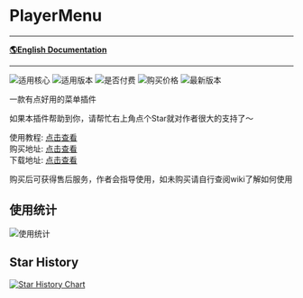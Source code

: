 # PlayerMenu

-------------------------------------------------------------------------------

[**🌎English Documentation**](README.md)

-------------------------------------------------------------------------------

![适用核心](https://img.shields.io/badge/适用核心-Spigot|Folia-blue)
![适用版本](https://img.shields.io/badge/适用版本-1.7.x--1.20.x-blue)
![是否付费](https://img.shields.io/badge/是否付费-开源付费-blue)
![购买价格](https://img.shields.io/badge/dynamic/json?url=https%3A%2F%2Fafdian.net%2Fapi%2Fcreator%2Fget-plan-skus%3Fplan_id%3D1e545a30aacd11edbe4a52540025c377&query=%24.data.plan.show_price&suffix=CNY&label=%E8%B4%AD%E4%B9%B0%E4%BB%B7%E6%A0%BC)
![最新版本](https://img.shields.io/github/v/release/handy-git/PlayerMenu?label=%E6%9C%80%E6%96%B0%E7%89%88%E6%9C%AC)  

一款有点好用的菜单插件

如果本插件帮助到你，请帮忙右上角点个Star就对作者很大的支持了～

使用教程: [点击查看](https://ricedoc.handyplus.cn/wiki/PlayerMenu/README/)  
购买地址: [点击查看](https://afdian.net/item/1e545a30aacd11edbe4a52540025c377)  
下载地址: [点击查看](https://github.com/handy-git/PlayerMenu/releases)

购买后可获得售后服务，作者会指导使用，如未购买请自行查阅wiki了解如何使用

## 使用统计

![使用统计](https://bstats.org/signatures/bukkit/PlayerMenu.svg)

## Star History

[![Star History Chart](https://api.star-history.com/svg?repos=handy-git/PlayerMenu&type=Date)](https://star-history.com/#handy-git/PlayerMenu&Date)

